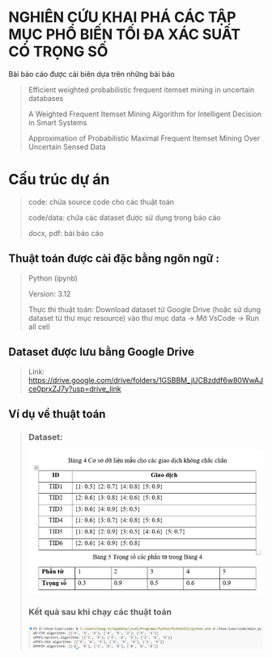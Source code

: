 # NGHIÊN CỨU KHAI PHÁ CÁC TẬP MỤC PHỔ BIẾN TỐI ĐA XÁC SUẤT CÓ TRỌNG SỐ

Bài báo cáo được cải biên dựa trên những bài báo

> Efficient weighted probabilistic frequent itemset mining in uncertain databases
> 
> A Weighted Frequent Itemset Mining Algorithm for Intelligent Decision in Smart Systems
> 
> Approximation of Probabilistic Maximal Frequent Itemset Mining Over Uncertain Sensed Data

# Cấu trúc dự án
> code: chứa source code cho các thuật toán
> 
> code/data: chứa các dataset được sử dụng trong báo cáo
> 
> docx, pdf: bài báo cáo
> 

## Thuật toán được cài đặc bằng ngôn ngữ : 
> Python (ipynb)
> 
> Version: 3.12
> 
> Thực thi thuật toán: Download dataset từ Google Drive 
> (hoặc sử dụng dataset từ thư mục resource) vào thư mục data 
> -> Mở VsCode 
> -> Run all cell

##  Dataset được lưu bằng Google Drive
> Link: https://drive.google.com/drive/folders/1GSBBM_jUCBzddf6w80WwAJce0prxZJ7y?usp=drive_link

## Ví dụ về thuật toán
> ### Dataset:
> ![img_2.png](storage/img_2.png)
> 
> ### Kết quả sau khi chạy các thuật toán
> 
> ![img.png](storage/img.png)
